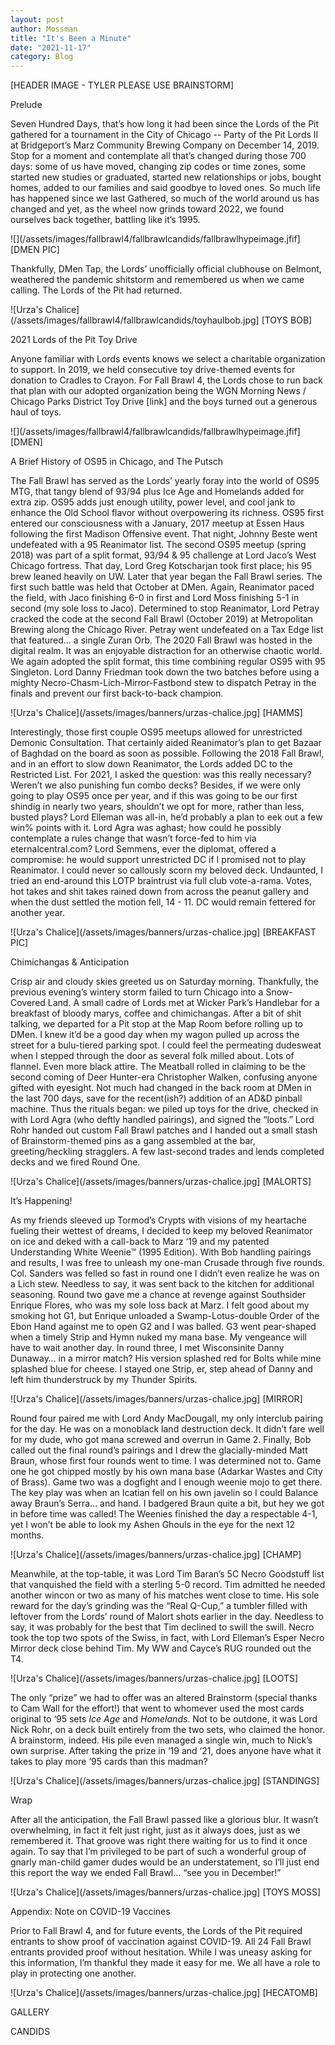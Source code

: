 ```yaml
---
layout: post
author: Mossman
title: "It's Been a Minute"
date: "2021-11-17"
category: Blog
---
```


[HEADER IMAGE - TYLER PLEASE USE BRAINSTORM]

Prelude

Seven Hundred Days, that’s how long it had been since the Lords of the Pit gathered for a tournament in the City of Chicago -- Party of the Pit Lords II at Bridgeport’s Marz Community Brewing Company on December 14, 2019. Stop for a moment and contemplate all that’s changed during those 700 days: some of us have moved, changing zip codes or time zones, some started new studies or graduated, started new relationships or jobs, bought homes, added to our families and said goodbye to loved ones. So much life has happened since we last Gathered, so much of the world around us has changed and yet, as the wheel now grinds toward 2022, we found ourselves back together, battling like it’s 1995.

![](/assets/images/fallbrawl4/fallbrawlcandids/fallbrawlhypeimage.jfif]
[DMEN PIC]

Thankfully, DMen Tap, the Lords’ unofficially official clubhouse on Belmont, weathered the pandemic shitstorm and remembered us when we came calling. The Lords of the Pit had returned.

![Urza's Chalice](/assets/images/fallbrawl4/fallbrawlcandids/toyhaulbob.jpg]
[TOYS BOB]

2021 Lords of the Pit Toy Drive

Anyone familiar with Lords events knows we select a charitable organization to support. In 2019, we held consecutive toy drive-themed events for donation to Cradles to Crayon. For Fall Brawl 4, the Lords chose to run back that plan with our adopted organization being the WGN Morning News / Chicago Parks District Toy Drive [link] and the boys turned out a generous haul of toys.

![](/assets/images/fallbrawl4/fallbrawlcandids/fallbrawlhypeimage.jfif]
[DMEN]

A Brief History of OS95 in Chicago, and The Putsch

The Fall Brawl has served as the Lords’ yearly foray into the world of OS95 MTG, that tangy blend of 93/94 plus Ice Age and Homelands added for extra zip. OS95 adds just enough utility, power level, and cool jank to enhance the Old School flavor without overpowering its richness. OS95 first entered our consciousness with a January, 2017 meetup at Essen Haus following the first Madison Offensive event. That night, Johnny Beste went undefeated with a 95 Reanimator list. The second OS95 meetup (spring 2018) was part of a split format, 93/94 & 95 challenge at Lord Jaco’s West Chicago fortress. That day, Lord Greg Kotscharjan took first place; his 95 brew leaned heavily on UW. Later that year began the Fall Brawl series. The first such battle was held that October at DMen. Again, Reanimator paced the field, with Jaco finishing 6-0 in first and Lord Moss finishing 5-1 in second (my sole loss to Jaco). Determined to stop Reanimator, Lord Petray cracked the code at the second Fall Brawl (October 2019) at Metropolitan Brewing along the Chicago River. Petray went undefeated on a Tax Edge list that featured… a single Zuran Orb. The 2020 Fall Brawl was hosted in the digital realm. It was an enjoyable distraction for an otherwise chaotic world. We again adopted the split format, this time combining regular OS95 with 95 Singleton. Lord Danny Friedman took down the two batches before using a mighty Necro-Chasm-Lich-Mirror-Fastbond stew to dispatch Petray in the finals and prevent our first back-to-back champion.

![Urza's Chalice](/assets/images/banners/urzas-chalice.jpg]
[HAMMS]

Interestingly, those first couple OS95 meetups allowed for unrestricted Demonic Consultation. That certainly aided Reanimator’s plan to get Bazaar of Baghdad on the board as soon as possible. Following the 2018 Fall Brawl, and in an effort to slow down Reanimator, the Lords added DC to the Restricted List. For 2021, I asked the question: was this really necessary? Weren’t we also punishing fun combo decks? Besides, if we were only going to play OS95 once per year, and if this was going to be our first shindig in nearly two years, shouldn’t we opt for more, rather than less, busted plays? Lord Elleman was all-in, he’d probably a plan to eek out a few win% points with it. Lord Agra was aghast; how could he possibly contemplate a rules change that wasn’t force-fed to him via eternalcentral.com? Lord Semmens, ever the diplomat, offered a compromise: he would support unrestricted DC if I promised not to play Reanimator. I could never so callously scorn my beloved deck. Undaunted, I tried an end-around this LOTP braintrust via full club vote-a-rama. Votes, hot takes and shit takes rained down from across the peanut gallery and when the dust settled the motion fell, 14 - 11. DC would remain fettered for another year.

![Urza's Chalice](/assets/images/banners/urzas-chalice.jpg]
[BREAKFAST PIC]

Chimichangas & Anticipation

Crisp air and cloudy skies greeted us on Saturday morning. Thankfully, the previous evening’s wintery storm failed to turn Chicago into a Snow-Covered Land. A small cadre of Lords met at Wicker Park’s Handlebar for a breakfast of bloody marys, coffee and chimichangas. After a bit of shit talking, we departed for a Pit stop at the Map Room before rolling up to DMen. I knew it’d be a good day when my wagon pulled up across the street for a bulu-tiered parking spot. I could feel the permeating dudesweat when I stepped through the door as several folk milled about. Lots of flannel. Even more black attire. The Meatball rolled in claiming to be the second coming of Deer Hunter-era Christopher Walken, confusing anyone gifted with eyesight. Not much had changed in the back room at DMen in the last 700 days, save for the recent(ish?) addition of an AD&D pinball machine. Thus the rituals began: we piled up toys for the drive, checked in with Lord Agra (who deftly handled pairings), and signed the “loots.” Lord Rohr handed out custom Fall Brawl patches and I handed out a small stash of Brainstorm-themed pins as a gang assembled at the bar, greeting/heckling stragglers. A few last-second trades and lends completed decks and we fired Round One.

![Urza's Chalice](/assets/images/banners/urzas-chalice.jpg]
[MALORTS]

It’s Happening!

As my friends sleeved up Tormod’s Crypts with visions of my heartache fueling their wettest of dreams, I decided to keep my beloved Reanimator on ice and deked with a call-back to Marz ‘19 and my patented Understanding White Weenie™ (1995 Edition). With Bob handling pairings and results, I was free to unleash my one-man Crusade through five rounds. Col. Sanders was felled so fast in round one I didn’t even realize he was on a Lich stew. Needless to say, it was sent back to the kitchen for additional seasoning. Round two gave me a chance at revenge against Southsider Enrique Flores, who was my sole loss back at Marz. I felt good about my smoking hot G1, but Enrique unloaded a Swamp-Lotus-double Order of the Ebon Hand against me to open G2 and I was balled. G3 went pear-shaped when a timely Strip and Hymn nuked my mana base. My vengeance will have to wait another day. In round three, I met Wisconsinite Danny Dunaway… in a mirror match? His version splashed red for Bolts while mine splashed blue for cheese. I stayed one Strip, er, step ahead of Danny and left him thunderstruck by my Thunder Spirits.

![Urza's Chalice](/assets/images/banners/urzas-chalice.jpg]
[MIRROR]

Round four paired me with Lord Andy MacDougall, my only interclub pairing for the day. He was on a monoblack land destruction deck. It didn’t fare well for my dude, who got mana screwed and overrun in Game 2. Finally, Bob called out the final round’s pairings and I drew the glacially-minded Matt Braun, whose first four rounds went to time. I was determined not to. Game one he got chipped mostly by his own mana base (Adarkar Wastes and City of Brass). Game two was a dogfight and I enough weenie mojo to get there. The key play was when an Icatian fell on his own javelin so I could Balance away Braun’s Serra… and hand. I badgered Braun quite a bit, but hey we got in before time was called! The Weenies finished the day a respectable 4-1, yet I won’t be able to look my Ashen Ghouls in the eye for the next 12 months.

![Urza's Chalice](/assets/images/banners/urzas-chalice.jpg]
[CHAMP]

Meanwhile, at the top-table, it was Lord Tim Baran’s 5C Necro Goodstuff list that vanquished the field with a sterling 5-0 record. Tim admitted he needed another wincon or two as many of his matches went close to time. His sole reward for the day’s grinding was the “Real Q-Cup,” a tumbler filled with leftover from the Lords’ round of Malort shots earlier in the day. Needless to say, it was probably for the best that Tim declined to swill the swill. Necro took the top two spots of the Swiss, in fact, with Lord Elleman’s Esper Necro Mirror deck close behind Tim. My WW and Cayce’s RUG rounded out the T4.

![Urza's Chalice](/assets/images/banners/urzas-chalice.jpg]
[LOOTS]

The only “prize” we had to offer was an altered Brainstorm (special thanks to Cam Wall for the effort!) that went to whomever used the most cards original to ‘95 sets *Ice Age* and *Homelands*. Not to be outdone, it was Lord Nick Rohr, on a deck built entirely from the two sets, who claimed the honor. A brainstorm, indeed. His pile even managed a single win, much to Nick’s own surprise. After taking the prize in ‘19 and ‘21, does anyone have what it takes to play more ‘95 cards than this madman?

![Urza's Chalice](/assets/images/banners/urzas-chalice.jpg]
[STANDINGS]

Wrap

After all the anticipation, the Fall Brawl passed like a glorious blur. It wasn’t overwhelming, in fact it felt just right, just as it always does, just as we remembered it. That groove was right there waiting for us to find it once again. To say that I’m privileged to be part of such a wonderful group of gnarly man-child gamer dudes would be an understatement, so I’ll just end this report the way we ended Fall Brawl… “see you in December!”

![Urza's Chalice](/assets/images/banners/urzas-chalice.jpg]
[TOYS MOSS]

Appendix: Note on COVID-19 Vaccines

Prior to Fall Brawl 4, and for future events, the Lords of the Pit required entrants to show proof of vaccination against COVID-19. All 24 Fall Brawl entrants provided proof without hesitation. While I was uneasy asking for this information, I’m thankful they made it easy for me. We all have a role to play in protecting one another.

![Urza's Chalice](/assets/images/banners/urzas-chalice.jpg]
[HECATOMB]

GALLERY

CANDIDS
